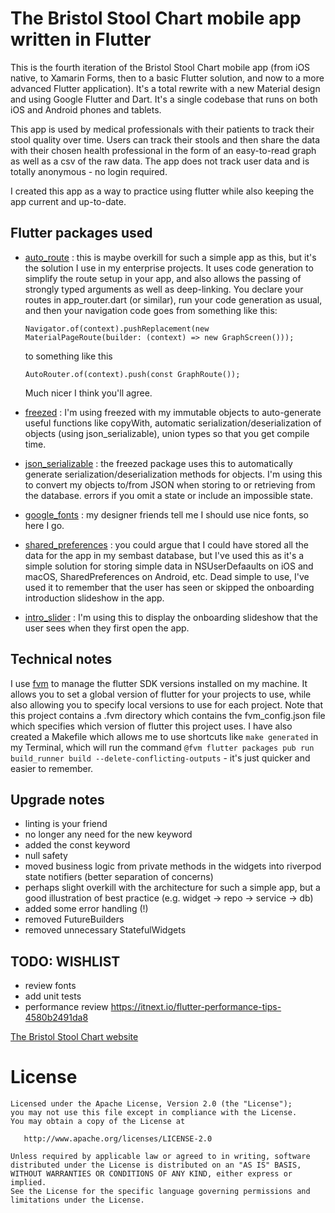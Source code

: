 # The Bristol Stool Chart mobile app written in Flutter
This is the fourth iteration of the Bristol Stool Chart mobile app (from iOS native, to Xamarin Forms, then to a basic Flutter solution, and now to a more advanced Flutter application). It's a total rewrite with a new Material design and using Google Flutter and Dart. It's a single codebase that runs on both iOS and Android phones and tablets.

This app is used by medical professionals with their patients to track their stool quality over time. Users can track their stools and then share the data with their chosen health professional in the form of an easy-to-read graph as well as a csv of the raw data. The app does not track user data and is totally anonymous - no login required.

I created this app as a way to practice using flutter while also keeping the app current and up-to-date. 

## Flutter packages used

* [auto_route](https://pub.dev/packages/auto_route) : this is maybe overkill for such a simple app as this, but it's the solution I use in my enterprise projects. It uses code generation to simplify the route setup in your app, and also allows the passing of strongly typed arguments as well as deep-linking. You declare your routes in app_router.dart (or similar), run your code generation as usual, and then your navigation code goes from something like this:
  
  `Navigator.of(context).pushReplacement(new MaterialPageRoute(builder: (context) => new GraphScreen()));` 
  
  to something like this 
  
  `AutoRouter.of(context).push(const GraphRoute());` 
  
  Much nicer I think you'll agree.
* [freezed](https://pub.dev/packages/freezed) : I'm using freezed with my immutable objects to auto-generate useful functions like copyWith, automatic serialization/deserialization of objects (using json_serializable), union types so that you get compile time.
* [json_serializable](https://pub.dev/packages/json_serializable) : the freezed package uses this to automatically generate serialization/deserialization methods for objects. I'm using this to convert my objects to/from JSON when 
storing to or retrieving from the database.
errors if you omit a state or include an impossible state.
* [google_fonts](https://pub.dev/packages/google_fonts) : my designer friends tell me I should use nice fonts, so here I go.
* [shared_preferences](https://pub.dev/packages/shared_preferences) : you could argue that I could have stored all the data for the app in my sembast database, but I've used this as it's a simple solution for storing simple data in 
NSUserDefaaults on iOS and macOS, SharedPreferences on Android, etc. Dead simple to use, I've used it to remember that the user has seen or skipped the onboarding introduction slideshow in the app.
* [intro_slider](https://pub.dev/packages/intro_slider) : I'm using this to display the onboarding slideshow that the user sees when they first open the app.

## Technical notes

I use [fvm](https://fvm.app) to manage the flutter SDK versions installed on my machine. It allows you to set a global version of flutter for your projects to use, while also allowing you to specify local versions to use for each 
project. Note that this project contains a .fvm directory which contains the fvm_config.json file which specifies which version of flutter this project uses.
I have also created a Makefile which allows me to use shortcuts like `make generated` in my Terminal, which will run the command `@fvm flutter packages pub run build_runner build --delete-conflicting-outputs` - it's just quicker
and easier to remember.

## Upgrade notes

- linting is your friend
- no longer any need for the new keyword
- added the const keyword
- null safety
- moved business logic from private methods in the widgets into riverpod state notifiers (better separation of concerns)
- perhaps slight overkill with the architecture for such a simple app, but a good illustration of best practice (e.g. widget -> repo -> service -> db)
- added some error handling (!)
- removed FutureBuilders 
- removed unnecessary StatefulWidgets

## TODO: WISHLIST

- review fonts
- add unit tests
- performance review https://itnext.io/flutter-performance-tips-4580b2491da8


[The Bristol Stool Chart website](https://bristolstoolchart.net)

# License

```
Licensed under the Apache License, Version 2.0 (the "License");
you may not use this file except in compliance with the License.
You may obtain a copy of the License at

   http://www.apache.org/licenses/LICENSE-2.0

Unless required by applicable law or agreed to in writing, software
distributed under the License is distributed on an "AS IS" BASIS,
WITHOUT WARRANTIES OR CONDITIONS OF ANY KIND, either express or implied.
See the License for the specific language governing permissions and
limitations under the License.
```
